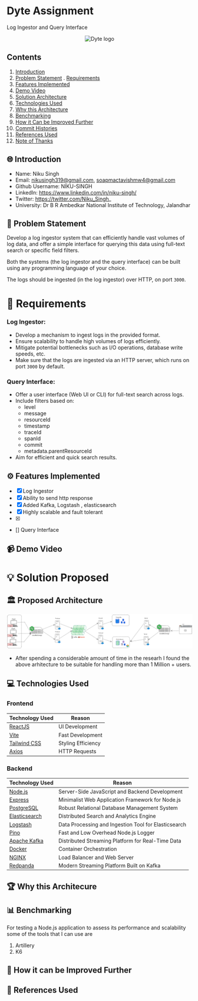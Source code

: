 # Dyte Assignment

Log Ingestor and Query Interface

<div style="text-align:center">
  <img src="https://bookface-images.s3.amazonaws.com/logos/7e69eded1f41ba6345f75227e93c32d796e51060.png" alt="Dyte logo" />
</div>

## Contents
1. [Introduction](#-introduction)
3. [Problem Statement](#-problem-statement)
. [Requirements](#-requirements)
4. [Features Implemented](#-features-implemented)
5. [Demo Video](#-demo-video)
7. [Solution Architecture](#-solution-architecture)
8. [Technologies Used](#-technologies-used)
9. [Why this Architecture](#-why-this-architecture-stands-out-best)
10. [Benchmarking](#-benchmarking)
13. [How it Can be Improved Further](#-how-it-can-be-improved-further)
15. [Commit Histories](#-commit-histories)
16. [References Used](#-references-used)
17. [Note of Thanks](#-note-of-thanks)

## 🌐 Introduction

- Name: Niku Singh
- Email: nikusingh319@gmail.com, soapmactavishmw4@gmail.com
- Github Username: NIKU-SINGH
- LinkedIn: https://www.linkedin.com/in/niku-singh/
- Twitter: https://twitter.com/Niku_Singh_
- University: Dr B R Ambedkar National Institute of Technology, Jalandhar

## 🤔 Problem Statement

Develop a log ingestor system that can efficiently handle vast volumes of log data, and offer a simple interface for querying this data using full-text search or specific field filters.

Both the systems (the log ingestor and the query interface) can be built using any programming language of your choice.

The logs should be ingested (in the log ingestor) over HTTP, on port `3000`.

# 📝 Requirements

### Log Ingestor:

- Develop a mechanism to ingest logs in the provided format.
- Ensure scalability to handle high volumes of logs efficiently.
- Mitigate potential bottlenecks such as I/O operations, database write speeds, etc.
- Make sure that the logs are ingested via an HTTP server, which runs on port `3000` by default.

### Query Interface:

- Offer a user interface (Web UI or CLI) for full-text search across logs.
- Include filters based on:
  - level
  - message
  - resourceId
  - timestamp
  - traceId
  - spanId
  - commit
  - metadata.parentResourceId
- Aim for efficient and quick search results.

## ⚙️ Features Implemented

- [x] Log Ingestor
- [x] Ability to send http response
- [x] Added Kafka, Logstash , elasticsearch
- [x] Highly scalable and fault tolerant
- [x] 
- [] Query Interface

## 📹 Demo Video


# 💡 Solution Proposed

## 🏛️ Proposed Architecture

![Alt text](image.png)

- After spending a considerable amount of time in the researh I found the above arhitecture to be suitable for handling more than 1 Million + users.

## 💻 Technologies Used

### Frontend

| Technology Used                                  | Reason             |
| ------------------------------------------------ | ------------------ |
| [ReactJS](https://reactjs.org/)                  | UI Development     |
| [Vite](https://vitejs.dev/)                      | Fast Development   |
| [Tailwind CSS](https://tailwindcss.com/)         | Styling Efficiency |
| [Axios](https://axios-http.com/)                 | HTTP Requests      |

### Backend
| Technology Used                        | Reason                                                   |
| -------------------------------------- | -------------------------------------------------------- |
| [Node.js](https://nodejs.org/)         | Server-Side JavaScript and Backend Development           |
| [Express](https://expressjs.com/)      | Minimalist Web Application Framework for Node.js         |
| [PostgreSQL](https://www.postgresql.org/) | Robust Relational Database Management System            |
| [Elasticsearch](https://www.elastic.co/elasticsearch/) | Distributed Search and Analytics Engine          |
| [Logstash](https://www.elastic.co/logstash/) | Data Processing and Ingestion Tool for Elasticsearch |
| [Pino](https://github.com/pinojs/pino) | Fast and Low Overhead Node.js Logger                     |
| [Apache Kafka](https://kafka.apache.org/) | Distributed Streaming Platform for Real-Time Data       |
| [Docker](https://www.docker.com/)      | Container Orchestration                                  |
| [NGINX](https://www.nginx.com/)        | Load Balancer and Web Server                             |
| [Redpanda](https://vectorized.io/redpanda) | Modern Streaming Platform Built on Kafka                |


<!-- ### Backend
[![My Skills](https://skillicons.dev/icons?i=nodejs,express,docker,redis,nginx,)](https://skillicons.dev) -->

## 🏆 Why this Architecure 



## 📊 Benchmarking

For testing a Node.js application to assess its performance and scalability some of the tools that I can use are

1. Artillery
2. K6

<!-- ## ⚠️ Possible Bottlenecks -->




## 🔄 How it can be Improved Further





<!-- ## 📝 Commit Histories -->

## 📖 References Used


<!-- ## 🙏 Note of Thanks -->



